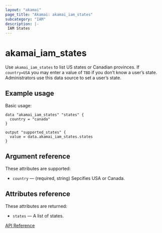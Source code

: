 ```yaml
---
layout: "akamai"
page_title: "Akamai: akamai_iam_states"
subcategory: "IAM"
description: |-
 IAM States
---
```


# akamai_iam_states

Use `akamai_iam_states` to list US states or Canadian provinces. If `country=USA` you may enter a value of `TBD` if you don’t know a user’s state. Administrators use this data source to set a user’s state.

## Example usage

Basic usage:

```hcl
data "akamai_iam_states" "states" {
  country = "canada"
}

output "supported_states" {
  value = data.akamai_iam_states.states
}
```

## Argument reference

These attributes are supported:

* `country` — (required, string) Sepcifies USA or Canada.

## Attributes reference

These attributes are returned:

* `states` — A list of states.

[API Reference](https://developer.akamai.com/api/core_features/identity_management_user_admin/v2.html#getadmincountrystates)
